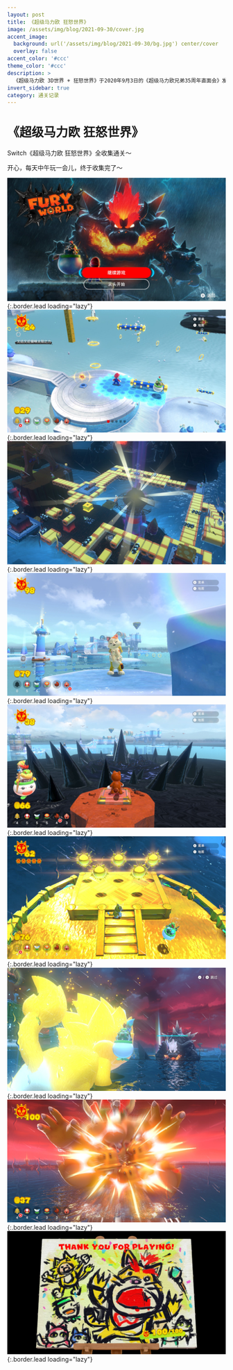 ```yaml
---
layout: post
title: 《超级马力欧 狂怒世界》
image: /assets/img/blog/2021-09-30/cover.jpg
accent_image: 
  background: url('/assets/img/blog/2021-09-30/bg.jpg') center/cover
  overlay: false
accent_color: '#ccc'
theme_color: '#ccc'
description: >
  《超级马力欧 3D世界 + 狂怒世界》于2020年9月3日的《超级马力欧兄弟35周年直面会》发表。<br>“狂怒世界”部分是类似《超级马力欧 奥德赛》的箱庭探索移动方式及视角转换形式游玩。
invert_sidebar: true
category: 通关记录
---
```


# 《超级马力欧 狂怒世界》

Switch《超级马力欧 狂怒世界》全收集通关～

开心，每天中午玩一会儿，终于收集完了～ 


![](/assets/img/blog/2021-09-30/1.jpg){:.border.lead loading="lazy"}
![](/assets/img/blog/2021-09-30/2.jpg){:.border.lead loading="lazy"}
![](/assets/img/blog/2021-09-30/3.jpg){:.border.lead loading="lazy"}
![](/assets/img/blog/2021-09-30/4.jpg){:.border.lead loading="lazy"}
![](/assets/img/blog/2021-09-30/5.jpg){:.border.lead loading="lazy"}
![](/assets/img/blog/2021-09-30/6.jpg){:.border.lead loading="lazy"}
![](/assets/img/blog/2021-09-30/7.jpg){:.border.lead loading="lazy"}
![](/assets/img/blog/2021-09-30/8.jpg){:.border.lead loading="lazy"}
![](/assets/img/blog/2021-09-30/9.jpg){:.border.lead loading="lazy"}

